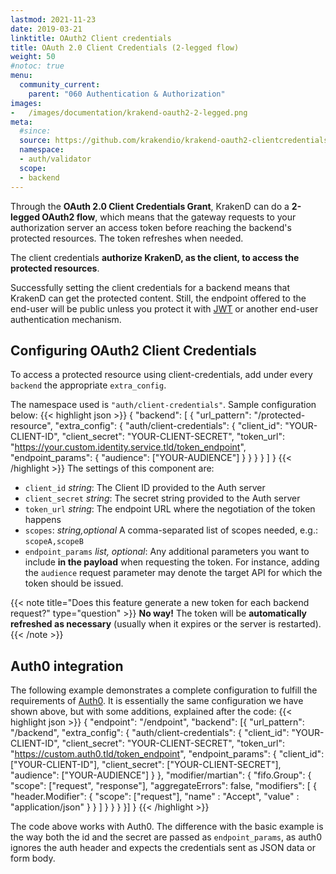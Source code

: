 ```yaml
---
lastmod: 2021-11-23
date: 2019-03-21
linktitle: OAuth2 Client credentials
title: OAuth 2.0 Client Credentials (2-legged flow)
weight: 50
#notoc: true
menu:
  community_current:
    parent: "060 Authentication & Authorization"
images:
-   /images/documentation/krakend-oauth2-2-legged.png
meta:
  #since:
  source: https://github.com/krakendio/krakend-oauth2-clientcredentials
  namespace:
  - auth/validator
  scope:
  - backend
---
```


 Through the **OAuth 2.0 Client Credentials Grant**, KrakenD can do a **2-legged OAuth2 flow**, which means that the gateway requests to your authorization server an access token before reaching the backend's protected resources. The token refreshes when needed.

The client credentials **authorize KrakenD, as the client, to access the protected resources**.

Successfully setting the client credentials for a backend means that KrakenD can get the protected content. Still, the endpoint offered to the end-user will be public unless you protect it with [JWT](/docs/authorization/jwt-overview/) or another end-user authentication mechanism.

## Configuring OAuth2 Client Credentials
To access a protected resource using client-credentials, add under every `backend` the appropriate `extra_config`.

The namespace used is `"auth/client-credentials"`. Sample configuration below:
{{< highlight json >}}
{
    "backend": [
        {
            "url_pattern": "/protected-resource",
            "extra_config": {
                "auth/client-credentials": {
                    "client_id": "YOUR-CLIENT-ID",
                    "client_secret": "YOUR-CLIENT-SECRET",
                    "token_url": "https://your.custom.identity.service.tld/token_endpoint",
                    "endpoint_params": {
                        "audience": ["YOUR-AUDIENCE"]
                    }
                }
            }
        }
    ]
}
{{< /highlight >}}
The settings of this component are:

- `client_id` *string*: The Client ID provided to the Auth server
- `client_secret` *string*: The secret string provided to the Auth server
- `token_url` *string*: The endpoint URL where the negotiation of the token happens
- `scopes`: *string,optional* A comma-separated list of scopes needed, e.g.: `scopeA,scopeB`
- `endpoint_params` *list, optional*: Any additional parameters you want to include **in the payload** when requesting the token. For instance, adding the `audience` request parameter may denote the target API for which the token should be issued.

{{< note title="Does this feature generate a new token for each backend request?" type="question" >}}
**No way!** The token will be **automatically refreshed as necessary** (usually when it expires or the server is restarted).
{{< /note >}}

## Auth0 integration
The following example demonstrates a complete configuration to fulfill the requirements of [Auth0](https://auth0.com/). It is essentially the same configuration we have shown above, but with some additions, explained after the code:
{{< highlight json >}}
{
    "endpoint": "/endpoint",
    "backend": [{
        "url_pattern": "/backend",
        "extra_config": {
            "auth/client-credentials": {
                "client_id": "YOUR-CLIENT-ID",
                "client_secret": "YOUR-CLIENT-SECRET",
                "token_url": "https://custom.auth0.tld/token_endpoint",
                "endpoint_params": {
                    "client_id": ["YOUR-CLIENT-ID"],
                    "client_secret": ["YOUR-CLIENT-SECRET"],
                    "audience": ["YOUR-AUDIENCE"]
                }
            },
            "modifier/martian": {
                "fifo.Group": {
                    "scope": ["request", "response"],
                    "aggregateErrors": false,
                    "modifiers": [
                        {
                            "header.Modifier": {
                                "scope": ["request"],
                                "name" : "Accept",
                                "value" : "application/json"
                            }
                        }
                    ]
                }
            }
        }
    }]
}
{{< /highlight >}}

The code above works with Auth0. The difference with the basic example is the way both the id and the secret are passed as `endpoint_params`, as auth0 ignores the auth header and expects the credentials sent as JSON data or form body.